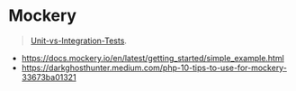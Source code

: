 # Mockery
> [Unit-vs-Integration-Tests](https://github.com/Janis-Rullis-IT/dev/blob/master/Infrastructure/Software/Unit-vs-Integration-Tests.md).

* https://docs.mockery.io/en/latest/getting_started/simple_example.html
* https://darkghosthunter.medium.com/php-10-tips-to-use-for-mockery-33673ba01321